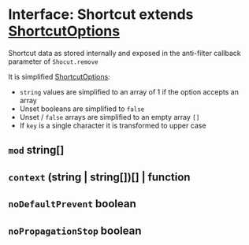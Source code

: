 # Interface: Shortcut extends [ShortcutOptions](./shortcut_options.md)

Shortcut data as stored internally and exposed in the anti-filter callback parameter of `Shocut.remove`

It is simplified [ShortcutOptions](./shortcut_options.md):
- `string` values are simplified to an array of 1 if the option accepts an array
- Unset booleans are simplified to `false`
- Unset / `false` arrays are simplified to an empty array `[]`
- If `key` is a single character it is transformed to upper case 

## `mod` string[]

## `context` (string | string[])[] | function

## `noDefaultPrevent` boolean

## `noPropagationStop` boolean

